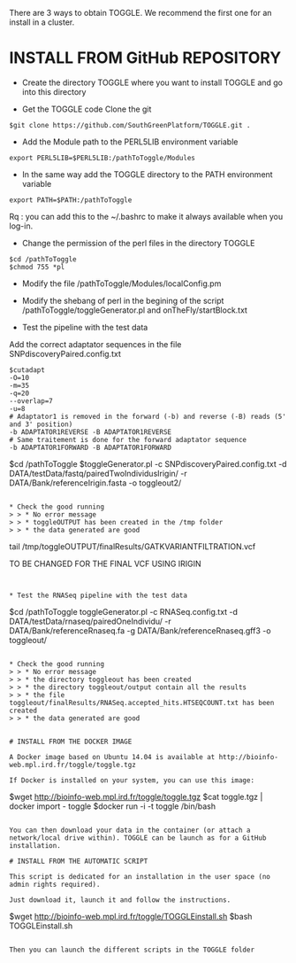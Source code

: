 There are 3 ways to obtain TOGGLE. We recommend the first one for an install in a cluster.

# INSTALL FROM GitHub REPOSITORY

* Create the directory TOGGLE where you want to install TOGGLE and go into this directory

* Get the TOGGLE code Clone the git

````
$git clone https://github.com/SouthGreenPlatform/TOGGLE.git .
````
* Add the Module path to the PERL5LIB environment variable

````
export PERL5LIB=$PERL5LIB:/pathToToggle/Modules
````
* In the same way add the TOGGLE directory to the PATH environment variable

````
export PATH=$PATH:/pathToToggle
````

Rq : you can add this to the ~/.bashrc to make it always available when you log-in.


* Change the permission of the perl files in the directory TOGGLE

```
$cd /pathToToggle
$chmod 755 *pl
```

* Modify the file /pathToToggle/Modules/localConfig.pm
* Modify the shebang of perl in the begining of the script /pathToToggle/toggleGenerator.pl and onTheFly/startBlock.txt 



* Test the pipeline with the test data

Add the correct adaptator sequences in the file SNPdiscoveryPaired.config.txt

````
$cutadapt
-O=10
-m=35
-q=20
--overlap=7
-u=8
# Adaptator1 is removed in the forward (-b) and reverse (-B) reads (5' and 3' position)
-b ADAPTATOR1REVERSE -B ADAPTATOR1REVERSE 
# Same traitement is done for the forward adaptator sequence
-b ADAPTATOR1FORWARD -B ADAPTATOR1FORWARD

````
$cd /pathToToggle
$toggleGenerator.pl -c SNPdiscoveryPaired.config.txt -d DATA/testData/fastq/pairedTwoIndividusIrigin/ -r DATA/Bank/referenceIrigin.fasta -o toggleout2/
````

* Check the good running
> > * No error message
> > * toggleOUTPUT has been created in the /tmp folder
> > * the data generated are good

````
tail /tmp/toggleOUTPUT/finalResults/GATKVARIANTFILTRATION.vcf

TO BE CHANGED FOR  THE FINAL VCF USING IRIGIN
````


* Test the RNASeq pipeline with the test data

````
$cd /pathToToggle
toggleGenerator.pl -c RNASeq.config.txt -d DATA/testData/rnaseq/pairedOneIndividu/ -r DATA/Bank/referenceRnaseq.fa -g DATA/Bank/referenceRnaseq.gff3 -o toggleout/
````

* Check the good running
> > * No error message
> > * the directory toggleout has been created
> > * the directory toggleout/output contain all the results
> > * the file toggleout/finalResults/RNASeq.accepted_hits.HTSEQCOUNT.txt has been created
> > * the data generated are good


# INSTALL FROM THE DOCKER IMAGE

A Docker image based on Ubuntu 14.04 is available at http://bioinfo-web.mpl.ird.fr/toggle/toggle.tgz

If Docker is installed on your system, you can use this image:

````
$wget http://bioinfo-web.mpl.ird.fr/toggle/toggle.tgz
$cat toggle.tgz | docker import - toggle
$docker run -i -t toggle /bin/bash
````

You can then download your data in the container (or attach a network/local drive within). TOGGLE can be launch as for a GitHub installation.

# INSTALL FROM THE AUTOMATIC SCRIPT

This script is dedicated for an installation in the user space (no admin rights required).

Just download it, launch it and follow the instructions.

````
$wget http://bioinfo-web.mpl.ird.fr/toggle/TOGGLEinstall.sh
$bash TOGGLEinstall.sh
````

Then you can launch the different scripts in the TOGGLE folder
